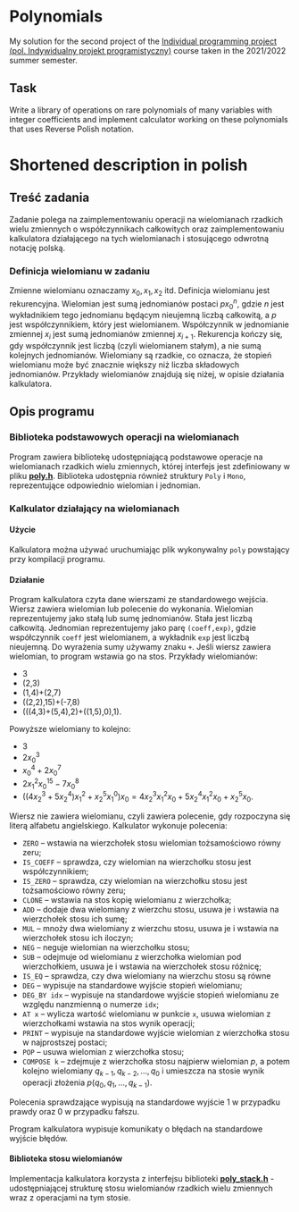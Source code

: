# Polynomials

My solution for the second project of the [Individual programming project (pol. Indywidualny projekt programistyczny)](https://usosweb.mimuw.edu.pl/kontroler.php?_action=katalog2/przedmioty/pokazPrzedmiot&prz_kod=1000-222bIPP) course taken in the 2021/2022 summer semester.

## Task

Write a library of operations on rare polynomials of many variables with integer coefficients and implement calculator working on these polynomials that uses Reverse Polish notation.

# Shortened description in polish

## Treść zadania

Zadanie polega na zaimplementowaniu operacji na wielomianach
rzadkich wielu zmiennych o współczynnikach całkowitych oraz zaimplementowaniu
kalkulatora działającego na tych wielomianach i stosującego odwrotną notację
polską.

### Definicja wielomianu w zadaniu

Zmienne wielomianu oznaczamy $x_0, x_1, x_2$ itd. Definicja wielomianu jest
rekurencyjna. Wielomian jest sumą jednomianów postaci $px^n_0$, gdzie
$n$ jest wykładnikiem tego jednomianu będącym nieujemną liczbą całkowitą,
a $p$ jest współczynnikiem, który jest wielomianem. Współczynnik w
jednomianie zmiennej $x_i$ jest sumą jednomianów zmiennej $x_{i+1}$.
Rekurencja kończy się, gdy współczynnik jest liczbą (czyli wielomianem stałym),
a nie sumą kolejnych jednomianów. Wielomiany są rzadkie, co oznacza, że stopień
wielomianu może być znacznie większy niż liczba składowych jednomianów.
Przykłady wielomianów znajdują się niżej, w opisie działania kalkulatora.

## Opis programu

### Biblioteka podstawowych operacji na wielomianach

Program zawiera bibliotekę udostępniającą podstawowe operacje na wielomianach
rzadkich wielu zmiennych, której interfejs jest zdefiniowany w pliku [**poly.h**](https://github.com/patjed41/IPP-2-Polynomials/blob/main/src/poly.h).
Biblioteka udostępnia również struktury `Poly` i `Mono`, reprezentujące odpowiednio
wielomian i jednomian.

### Kalkulator działający na wielomianach

#### Użycie

Kalkulatora można używać uruchumiając plik wykonywalny `poly` powstający przy
kompilacji programu.

#### Działanie

Program kalkulatora czyta dane wierszami ze standardowego wejścia. Wiersz
zawiera wielomian lub polecenie do wykonania. Wielomian reprezentujemy jako
stałą lub sumę jednomianów. Stała jest liczbą całkowitą. Jednomian
reprezentujemy jako parę `(coeff,exp)`, gdzie współczynnik `coeff` jest
wielomianem, a wykładnik `exp` jest liczbą nieujemną. Do wyrażenia sumy używamy
znaku `+`. Jeśli wiersz zawiera wielomian, to program wstawia go na stos.
Przykłady wielomianów:
- 3
- (2,3)
- (1,4)+(2,7)
- ((2,2),15)+(-7,8)
- (((4,3)+(5,4),2)+((1,5),0),1).

Powyższe wielomiany to kolejno:
- 3
- $2x_0^3$
- $x_0^4+2x_0^7$
- $2x_1^2x_0^{15}-7x_0^8$
- $((4x_2^3+5x_2^4)x_1^2 + x_2^5x_1^0)x_0 = 4x_2^3x_1^2x_0 + 5x_2^4x_1^2x_0 + x_2^5x_0$.

Wiersz nie zawiera wielomianu, czyli zawiera polecenie, gdy rozpoczyna się
literą alfabetu angielskiego. Kalkulator wykonuje polecenia:
- `ZERO` – wstawia na wierzchołek stosu wielomian tożsamościowo równy zeru;
- `IS_COEFF` – sprawdza, czy wielomian na wierzchołku stosu jest współczynnikiem;
- `IS_ZERO` – sprawdza, czy wielomian na wierzchołku stosu jest tożsamościowo równy zeru;
- `CLONE` – wstawia na stos kopię wielomianu z wierzchołka;
- `ADD` – dodaje dwa wielomiany z wierzchu stosu, usuwa je i wstawia na wierzchołek stosu ich sumę;
- `MUL` – mnoży dwa wielomiany z wierzchu stosu, usuwa je i wstawia na wierzchołek stosu ich iloczyn;
- `NEG` – neguje wielomian na wierzchołku stosu;
- `SUB` – odejmuje od wielomianu z wierzchołka wielomian pod wierzchołkiem, usuwa je i wstawia na wierzchołek stosu różnicę;
- `IS_EQ` – sprawdza, czy dwa wielomiany na wierzchu stosu są równe
- `DEG` – wypisuje na standardowe wyjście stopień wielomianu;
- `DEG_BY idx` – wypisuje na standardowe wyjście stopień wielomianu ze względu nanzmienną o numerze `idx`;
- `AT x` – wylicza wartość wielomianu w punkcie `x`, usuwa wielomian z wierzchołkami wstawia na stos wynik operacji;
- `PRINT` – wypisuje na standardowe wyjście wielomian z wierzchołka stosu w najprostszej postaci;
- `POP` – usuwa wielomian z wierzchołka stosu;
- `COMPOSE k` – zdejmuje z wierzchołka stosu najpierw wielomian $p$, a potem kolejno wielomiany $q_{k-1}, q_{k-2}, \ldots, q_{0}$ i umieszcza na stosie wynik operacji złożenia $p(q_0, q_1, \ldots, q_{k-1})$.

Polecenia sprawdzające wypisują na standardowe wyjście 1 w przypadku prawdy
oraz 0 w przypadku fałszu.

Program kalkulatora wypisuje komunikaty o błędach na standardowe wyjście błędów.

#### Biblioteka stosu wielomianów

Implementacja kalkulatora korzysta z interfejsu biblioteki [**poly_stack.h**](https://github.com/patjed41/IPP-2-Polynomials/blob/main/src/poly_stack.h) - udostępniającej strukturę stosu wielomianów rzadkich wielu zmiennych wraz z operacjami na tym stosie.
